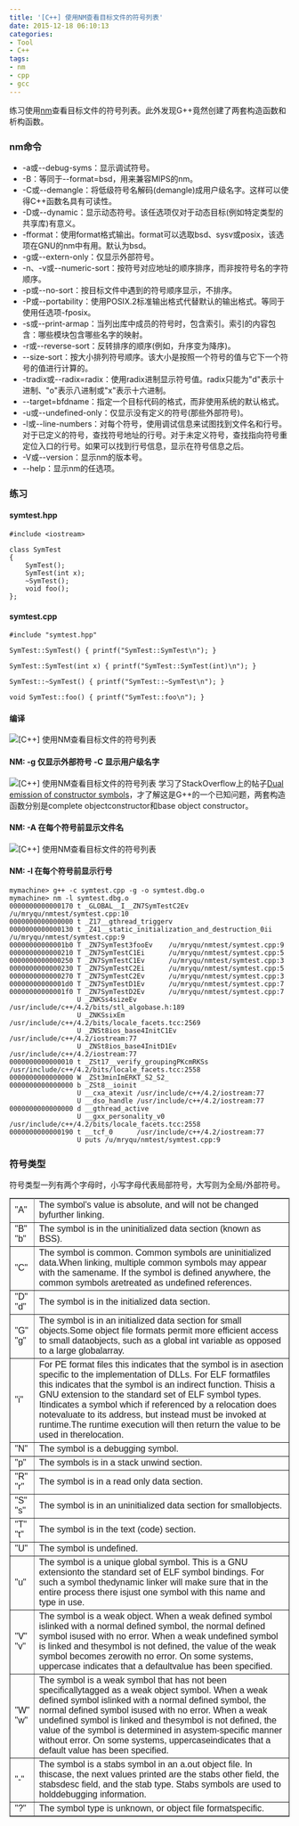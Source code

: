 ```yaml
---
title: '[C++] 使用NM查看目标文件的符号列表'
date: 2015-12-18 06:10:13
categories: 
- Tool
- C++
tags: 
- nm
- cpp
- gcc
---
```

练习使用[nm](https://linux.die.net/man/1/nm)查看目标文件的符号列表。此外发现G++竟然创建了两套构造函数和析构函数。

### nm命令

- -a或--debug-syms：显示调试符号。
- -B：等同于--format=bsd，用来兼容MIPS的nm。
- -C或--demangle：将低级符号名解码(demangle)成用户级名字。这样可以使得C++函数名具有可读性。
- -D或--dynamic：显示动态符号。该任选项仅对于动态目标(例如特定类型的共享库)有意义。
- -fformat：使用format格式输出。format可以选取bsd、sysv或posix，该选项在GNU的nm中有用。默认为bsd。
- -g或--extern-only：仅显示外部符号。
- -n、-v或--numeric-sort：按符号对应地址的顺序排序，而非按符号名的字符顺序。
- -p或--no-sort：按目标文件中遇到的符号顺序显示，不排序。
- -P或--portability：使用POSIX.2标准输出格式代替默认的输出格式。等同于使用任选项-fposix。
- -s或--print-armap：当列出库中成员的符号时，包含索引。索引的内容包含：哪些模块包含哪些名字的映射。
- -r或--reverse-sort：反转排序的顺序(例如，升序变为降序)。
- --size-sort：按大小排列符号顺序。该大小是按照一个符号的值与它下一个符号的值进行计算的。
- -tradix或--radix=radix：使用radix进制显示符号值。radix只能为"d"表示十进制、"o"表示八进制或"x"表示十六进制。
- --target=bfdname：指定一个目标代码的格式，而非使用系统的默认格式。
- -u或--undefined-only：仅显示没有定义的符号(那些外部符号)。
- -l或--line-numbers：对每个符号，使用调试信息来试图找到文件名和行号。对于已定义的符号，查找符号地址的行号。对于未定义符号，查找指向符号重定位入口的行号。如果可以找到行号信息，显示在符号信息之后。
- -V或--version：显示nm的版本号。
- --help：显示nm的任选项。

### 练习

#### symtest.hpp
```
#include <iostream>

class SymTest
{
    SymTest();
    SymTest(int x);
    ~SymTest();
    void foo();
};
```
#### symtest.cpp
```
#include "symtest.hpp"

SymTest::SymTest() { printf("SymTest::SymTest\n"); }

SymTest::SymTest(int x) { printf("SymTest::SymTest(int)\n"); }

SymTest::~SymTest() { printf("SymTest::~SymTest\n"); }

void SymTest::foo() { printf("SymTest::foo\n"); }
```
#### 编译
![[C++] 使用NM查看目标文件的符号列表](/images/2015/12/0026uWfMzy79RhXyGPa4c.png)
#### NM: -g 仅显示外部符号 -C 显示用户级名字
![[C++] 使用NM查看目标文件的符号列表](/images/2015/12/0026uWfMzy79RdDF2MV29.png) 学习了StackOverflow上的帖子[Dual emission of constructor symbols](http://stackoverflow.com/questions/6921295/dual-emission-of-constructor-symbols)，才了解这是G++的一个已知问题，两套构造函数分别是complete objectconstructor和base object constructor。
#### NM: -A 在每个符号前显示文件名
![[C++] 使用NM查看目标文件的符号列表](/images/2015/12/0026uWfMzy79RiKNR1K18.png)
#### NM: -l 在每个符号前显示行号
```
mymachine> g++ -c symtest.cpp -g -o symtest.dbg.o
mymachine> nm -l symtest.dbg.o
0000000000000170 t _GLOBAL__I__ZN7SymTestC2Ev   /u/mryqu/nmtest/symtest.cpp:10
0000000000000000 t _Z17__gthread_triggerv
0000000000000130 t _Z41__static_initialization_and_destruction_0ii      /u/mryqu/nmtest/symtest.cpp:9
00000000000001b0 T _ZN7SymTest3fooEv    /u/mryqu/nmtest/symtest.cpp:9
0000000000000210 T _ZN7SymTestC1Ei      /u/mryqu/nmtest/symtest.cpp:5
0000000000000250 T _ZN7SymTestC1Ev      /u/mryqu/nmtest/symtest.cpp:3
0000000000000230 T _ZN7SymTestC2Ei      /u/mryqu/nmtest/symtest.cpp:5
0000000000000270 T _ZN7SymTestC2Ev      /u/mryqu/nmtest/symtest.cpp:3
00000000000001d0 T _ZN7SymTestD1Ev      /u/mryqu/nmtest/symtest.cpp:7
00000000000001f0 T _ZN7SymTestD2Ev      /u/mryqu/nmtest/symtest.cpp:7
                 U _ZNKSs4sizeEv        /usr/include/c++/4.2/bits/stl_algobase.h:189
                 U _ZNKSsixEm   /usr/include/c++/4.2/bits/locale_facets.tcc:2569
                 U _ZNSt8ios_base4InitC1Ev      /usr/include/c++/4.2/iostream:77
                 U _ZNSt8ios_base4InitD1Ev      /usr/include/c++/4.2/iostream:77
0000000000000010 t _ZSt17__verify_groupingPKcmRKSs      /usr/include/c++/4.2/bits/locale_facets.tcc:2558
0000000000000000 W _ZSt3minImERKT_S2_S2_
0000000000000000 b _ZSt8__ioinit
                 U __cxa_atexit /usr/include/c++/4.2/iostream:77
                 U __dso_handle /usr/include/c++/4.2/iostream:77
0000000000000000 d __gthread_active
                 U __gxx_personality_v0 /usr/include/c++/4.2/bits/locale_facets.tcc:2558
0000000000000190 t __tcf_0      /usr/include/c++/4.2/iostream:77
                 U puts /u/mryqu/nmtest/symtest.cpp:9
```

### 符号类型

符号类型一列有两个字母时，小写字母代表局部符号，大写则为全局/外部符号。
<table border="1" cellpadding="4" cellspacing="0" frame="border" rules="all" summary="" style="font-family: Arial, Verdana, sans-serif; border-collapse: collapse; border-width: 1px; margin-top: 7pt;"><tbody><tr><td width="20">"A"</td><td>The symbol's value is absolute, and will not be changed byfurther linking.</td></tr><tr><td>"B"<br>"b"</td><td>The symbol is in the uninitialized data section (known as BSS).</td></tr><tr><td>"C"</td><td>The symbol is common. Common symbols are uninitialized data.When linking, multiple common symbols may appear with the samename. If the symbol is defined anywhere, the common symbols aretreated as undefined references.</td></tr><tr><td>"D"<br>"d"</td><td>The symbol is in the initialized data section.</td></tr><tr><td>"G"<br>"g"</td><td>The symbol is in an initialized data section for small objects.Some object file formats permit more efficient access to small dataobjects, such as a global int variable as opposed to a large globalarray.</td></tr><tr><td>"i"</td><td>For PE format files this indicates that the symbol is in asection specific to the implementation of DLLs. For ELF formatfiles this indicates that the symbol is an indirect function. Thisis a GNU extension to the standard set of ELF symbol types. Itindicates a symbol which if referenced by a relocation does notevaluate to its address, but instead must be invoked at runtime.The runtime execution will then return the value to be used in therelocation.</td></tr><tr><td>"N"</td><td>The symbol is a debugging symbol.</td></tr><tr><td>"p"</td><td>The symbols is in a stack unwind section.</td></tr><tr><td>"R"<br>"r"</td><td>The symbol is in a read only data section.</td></tr><tr><td>"S"<br>"s"</td><td>The symbol is in an uninitialized data section for smallobjects.</td></tr><tr><td>"T"<br>"t"</td><td>The symbol is in the text (code) section.</td></tr><tr><td>"U"</td><td>The symbol is undefined.</td></tr><tr><td>"u"</td><td>The symbol is a unique global symbol. This is a GNU extensionto the standard set of ELF symbol bindings. For such a symbol thedynamic linker will make sure that in the entire process there isjust one symbol with this name and type in use.</td></tr><tr><td>"V"<br>"v"</td><td>The symbol is a weak object. When a weak defined symbol islinked with a normal defined symbol, the normal defined symbol isused with no error. When a weak undefined symbol is linked and thesymbol is not defined, the value of the weak symbol becomes zerowith no error. On some systems, uppercase indicates that a defaultvalue has been specified.</td></tr><tr><td>"W"<br>"w"</td><td>The symbol is a weak symbol that has not been specificallytagged as a weak object symbol. When a weak defined symbol islinked with a normal defined symbol, the normal defined symbol isused with no error. When a weak undefined symbol is linked and thesymbol is not defined, the value of the symbol is determined in asystem-specific manner without error. On some systems, uppercaseindicates that a default value has been specified.</td></tr><tr><td>"-"</td><td>The symbol is a stabs symbol in an a.out object file. In thiscase, the next values printed are the stabs other field, the stabsdesc field, and the stab type. Stabs symbols are used to holddebugging information.</td></tr><tr><td>"?"</td><td>The symbol type is unknown, or object file formatspecific.</td></tr></tbody></table>